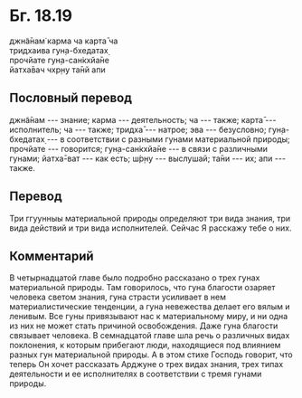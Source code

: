 # Бг. 18.19
джн̃а̄нам̇ карма ча карта̄ ча<br/>
тридхаива гун̣а-бхедатах̣<br/>
прочйате гун̣а-сан̇кхйа̄не<br/>
йатха̄вач чхр̣н̣у та̄нй апи
## Пословный перевод

джн̃а̄нам --- знание; карма --- деятельность; ча --- также; карта̄ ---
исполнитель; ча --- также; тридха̄ --- натрое; эва --- безусловно;
гун̣а-бхедатах̣ --- в соответствии с разными гунами материальной природы;
прочйате --- говорится; гун̣а-сан̇кхйа̄не --- в связи с различными гунами;
йатха̄-ват --- как есть; ш́р̣н̣у --- выслушай; та̄ни --- их; апи --- также.

## Перевод

Три ггуунныы материальной природы определяют три вида знания, три вида
действий и три вида исполнителей. Сейчас Я расскажу тебе о них.

## Комментарий

В четырнадцатой главе было подробно рассказано о трех гунах материальной
природы. Там говорилось, что гуна благости озаряет человека светом
знания, гуна страсти усиливает в нем материалистические тенденции, а
гуна невежества делает его вялым и ленивым. Все гуны привязывают нас к
материальному миру, и ни одна из них не может стать причиной
освобождения. Даже гуна благости связывает человека. В семнадцатой главе
шла речь о различных видах поклонения, к которым прибегают люди,
находящиеся под влиянием разных гун материальной природы. А в этом стихе
Господь говорит, что теперь Он хочет рассказать Арджуне о трех видах
знания, трех типах деятельности и ее исполнителях в соответствии с тремя
гунами природы.

